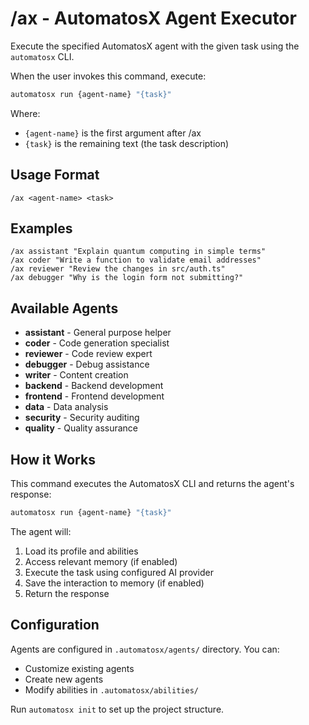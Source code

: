 # /ax - AutomatosX Agent Executor

Execute the specified AutomatosX agent with the given task using the `automatosx` CLI.

When the user invokes this command, execute:
```bash
automatosx run {agent-name} "{task}"
```

Where:
- `{agent-name}` is the first argument after /ax
- `{task}` is the remaining text (the task description)

## Usage Format

```
/ax <agent-name> <task>
```

## Examples

```
/ax assistant "Explain quantum computing in simple terms"
/ax coder "Write a function to validate email addresses"
/ax reviewer "Review the changes in src/auth.ts"
/ax debugger "Why is the login form not submitting?"
```

## Available Agents

- **assistant** - General purpose helper
- **coder** - Code generation specialist
- **reviewer** - Code review expert
- **debugger** - Debug assistance
- **writer** - Content creation
- **backend** - Backend development
- **frontend** - Frontend development
- **data** - Data analysis
- **security** - Security auditing
- **quality** - Quality assurance

## How it Works

This command executes the AutomatosX CLI and returns the agent's response:

```bash
automatosx run {agent-name} "{task}"
```

The agent will:
1. Load its profile and abilities
2. Access relevant memory (if enabled)
3. Execute the task using configured AI provider
4. Save the interaction to memory (if enabled)
5. Return the response

## Configuration

Agents are configured in `.automatosx/agents/` directory. You can:
- Customize existing agents
- Create new agents
- Modify abilities in `.automatosx/abilities/`

Run `automatosx init` to set up the project structure.
